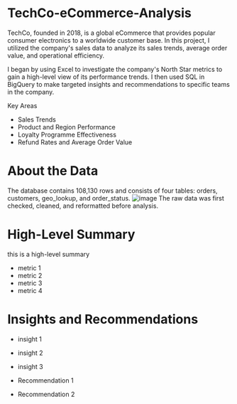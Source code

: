 # TechCo-eCommerce-Analysis
TechCo, founded in 2018, is a global eCommerce that provides popular consumer electronics to a worldwide customer base. In this project, I utilized the company's sales data to analyze its sales trends, average order value, and operational efficiency. 

I began by using Excel to investigate the company's North Star metrics to gain a high-level view of its performance trends. I then used SQL in BigQuery to make targeted insights and recommendations to specific teams in the company.  

Key Areas  
- Sales Trends
- Product and Region Performance 
- Loyalty Programme Effectiveness 
- Refund Rates and Average Order Value 


# About the Data 
The database contains 108,130 rows and consists of four tables: orders, customers, geo_lookup, and order_status. 
![image](https://github.com/itseng13/TechCo-eCommerce-Analysis/assets/155334219/69762326-5ff2-4d82-a75d-118afff4ef89)
The raw data was first checked, cleaned, and reformatted before analysis. 


# High-Level Summary
this is a high-level summary 
- metric 1
- metric 2
- metric 3
- metric 4

# Insights and Recommendations
- insight 1
- insight 2
- insight 3

- Recommendation 1
- Recommendation 2 
